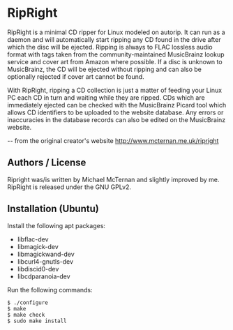 # RipRight

 RipRight is a minimal CD ripper for Linux modeled on autorip. It can run as a daemon and will automatically start ripping any CD found in the drive after which the disc will be ejected. Ripping is always to FLAC lossless audio format with tags taken from the community-maintained MusicBrainz lookup service and cover art from Amazon where possible. If a disc is unknown to MusicBrainz, the CD will be ejected without ripping and can also be optionally rejected if cover art cannot be found.

With RipRight, ripping a CD collection is just a matter of feeding your Linux PC each CD in turn and waiting while they are ripped. CDs which are immediately ejected can be checked with the MusicBrainz Picard tool which allows CD identifiers to be uploaded to the website database. Any errors or inaccuracies in the database records can also be edited on the MusicBrainz website.

-- from the original creator's website http://www.mcternan.me.uk/ripright


## Authors / License

Ripright was/is written by Michael McTernan and slightly improved by me.
RipRight is released under the GNU GPLv2. 


## Installation (Ubuntu)

Install the following apt packages:
* libflac-dev
* libmagick-dev
* libmagickwand-dev
* libcurl4-gnutls-dev
* libdiscid0-dev
* libcdparanoia-dev

Run the following commands:

	$ ./configure
	$ make
	$ make check
	$ sudo make install


